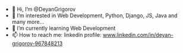 - 👋 Hi, I’m @DeyanGrigorov
- 👀 I’m interested in Web Development, Python, Django, JS, Java and many more...
- 🌱 I’m currently learning Web Development
- 📫 How to reach me: linkedin profile: www.linkedin.com/in/deyan-grigorov-967848213







<!---
DeyanGrigorov/DeyanGrigorov is a ✨ special ✨ repository because its `README.md` (this file) appears on your GitHub profile.
You can click the Preview link to take a look at your changes.
--->


